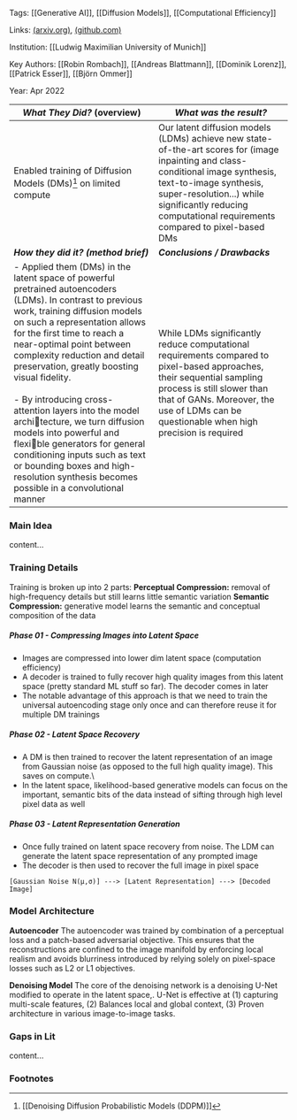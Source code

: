
Tags: [[Generative AI]], [[Diffusion Models]], [[Computational Efficiency]]

Links: [(arxiv.org)](https://arxiv.org/abs/2112.10752), [(github.com)](https://github.com/CompVis/latent-diffusion)

Institution: [[Ludwig Maximilian University of Munich]]

Key Authors: [[Robin Rombach]], [[Andreas Blattmann]], [[Dominik Lorenz]], [[Patrick Esser]], [[Björn Ommer]]

Year: Apr 2022


| *What They Did?* (overview)                                                                                                                                                                                                                                                                                                                                                                                                                                                                                                                                                                                | *What was the result?*                                                                                                                                                                                                                                                |
| ---------------------------------------------------------------------------------------------------------------------------------------------------------------------------------------------------------------------------------------------------------------------------------------------------------------------------------------------------------------------------------------------------------------------------------------------------------------------------------------------------------------------------------------------------------------------------------------------------------- | --------------------------------------------------------------------------------------------------------------------------------------------------------------------------------------------------------------------------------------------------------------------- |
| Enabled training of Diffusion Models (DMs)[^1]  on limited compute                                                                                                                                                                                                                                                                                                                                                                                                                                                                                                                                         | Our latent diffusion models (LDMs) achieve new state-of-the-art scores for (image inpainting and class-conditional image synthesis, text-to-image synthesis, super-resolution...) while significantly reducing computational requirements compared to pixel-based DMs |
| ***How they did it? (method brief)***                                                                                                                                                                                                                                                                                                                                                                                                                                                                                                                                                                      | ***Conclusions / Drawbacks***                                                                                                                                                                                                                                         |
| - Applied them (DMs) in the latent space of powerful pretrained autoencoders (LDMs). In contrast to previous work, training diffusion models on such a representation allows for the first time to reach a near-optimal point between complexity reduction and detail preservation, greatly boosting visual fidelity.<br><br>- By introducing cross-attention layers into the model architecture, we turn diffusion models into powerful and flexible generators for general conditioning inputs such as text or bounding boxes and high-resolution synthesis becomes possible in a convolutional manner | While LDMs significantly reduce computational requirements compared to pixel-based approaches, their sequential sampling process is still slower than that of GANs. Moreover, the use of LDMs can be questionable when high precision is required                     |


### Main Idea

content...

### Training Details

Training is broken up into 2 parts:
	**Perceptual Compression:** removal of high-frequency details but still learns little semantic variation
	**Semantic Compression:** generative model learns the semantic and conceptual composition of the data

##### Phase 01 - Compressing Images into Latent Space
* Images are compressed into lower dim latent space (computation efficiency) 
* A decoder is trained to fully recover high quality images from this latent space (pretty standard ML stuff so far). The decoder comes in later
* The notable advantage of this approach is that we need to train the universal autoencoding stage only once and can therefore reuse it for multiple DM trainings

##### Phase 02 - Latent Space Recovery
* A DM is then trained to recover the latent representation of an image from Gaussian noise (as opposed to the full high quality image). This saves on compute.\
* In the latent space, likelihood-based generative models can focus on the important, semantic bits of the data instead of sifting through high level pixel data as well

##### Phase 03 - Latent Representation Generation
- Once fully trained on latent space recovery from noise. The LDM can generate the latent space representation of any prompted image
- The decoder is then used to recover the full image in pixel space

```
[Gaussian Noise N(μ,σ)] ---> [Latent Representation] ---> [Decoded Image]
```

### Model Architecture

**Autoencoder**
The autoencoder was trained by combination of a perceptual loss and a patch-based adversarial objective. This ensures that the reconstructions are confined to the image manifold by enforcing local realism and avoids blurriness introduced by relying solely on pixel-space losses such as L2 or L1 objectives.

**Denoising Model**
The core of the denoising network is a denoising U-Net modified to operate in the latent space,. U-Net is effective at (1) capturing multi-scale features, (2) Balances local and global context, (3) Proven architecture in various image-to-image tasks.


### Gaps in Lit

content...



### Footnotes

[^1]: [[Denoising Diffusion Probabilistic Models (DDPM)]]